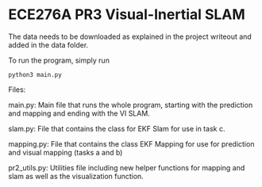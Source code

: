 # ECE276A PR3 Visual-Inertial SLAM

The data needs to be downloaded as explained in the project writeout and added in the data folder.

To run the program, simply run

`python3 main.py`

Files:

main.py: Main file that runs the whole program, starting with the prediction and mapping and ending with the VI SLAM. 

slam.py: File that contains the class for EKF Slam for use in task c.

mapping.py: File that contains the class EKF Mapping for use for prediction and visual mapping (tasks a and b)

pr2_utils.py: Utilities file including new helper functions for mapping and slam as well as the visualization function.
